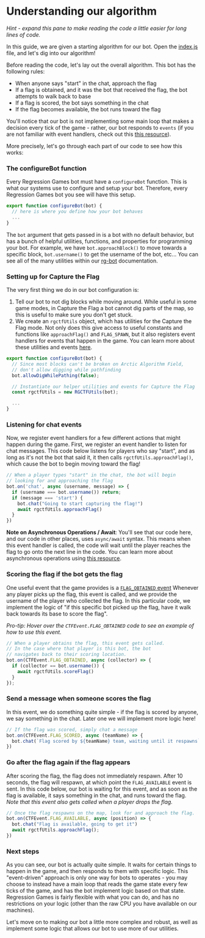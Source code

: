 # Understanding our algorithm

_Hint - expand this pane to make reading the code a little easier for long lines of code._

In this guide, we are given a starting algorithm for our bot. Open the [index.js](#index.js)
file, and let's dig into our algorithm!

Before reading the code, let's lay out the overall algorithm. This bot has the following rules:
* When anyone says "start" in the chat, approach the flag
* If a flag is obtained, and it was the bot that received the flag, the bot attempts to walk back to base
* If a flag is scored, the bot says something in the chat
* If the flag becomes available, the bot runs toward the flag

You'll notice that our bot is not implementing some main loop that makes a decision
every tick of the game - rather, our bot responds to `events` (if you are not familiar
with event handlers, check out this [this resource](https://developer.mozilla.org/en-US/docs/Learn/JavaScript/Building_blocks/Events)).

More precisely, let's go through each part of our code to see how this works:

### The configureBot function

Every Regression Games bot must have a `configureBot` function. This is what our systems
use to configure and setup your bot. Therefore, every Regression Games bot you see will
have this setup.

```javascript
export function configureBot(bot) {
  // here is where you define how your bot behaves
  ...
}
```

The `bot` argument that gets passed in is a bot with no default behavior, but has
a bunch of helpful utilities, functions, and properties for programming your bot.
For example, we have `bot.approachBlock()` to move towards a specific block,
`bot.username()` to get the username of the bot, etc... You can see all of the
many utilities within our [rg-bot](https://play.regression.gg/documentation/rg-bot)
documentation.

### Setting up for Capture the Flag

The very first thing we do in our bot configuration is:
1. Tell our bot to not dig blocks while moving around. While useful in some game modes,
   in Capture the Flag a bot cannot dig parts of the map, so this is useful to make sure
   you don't get stuck.
2. We create an `rgctfUtils` object, which has utilities for the Capture the Flag mode.
   Not only does this give access to useful constants and functions like `approachFlag()`
   and `FLAG_SPAWN`, but it also registers event handlers for events that happen in the game.
   You can learn more about these utilities and events [here](https://github.com/Regression-Games/rg-ctf-utils/blob/main/src/rg-ctf-utils.ts).

```javascript
export function configureBot(bot) {
  // Since most blocks can't be broken on Arctic Algorithm Field,
  // don't allow digging while pathfinding
  bot.allowDigWhilePathing(false);

  // Instantiate our helper utilities and events for Capture the Flag
  const rgctfUtils = new RGCTFUtils(bot);

  ...
}
```

### Listening for chat events

Now, we register event handlers for a few different actions that might happen during the game.
First, we register an event handler to listen for chat messages. This code below listens
for players who say "start", and as long as it's not the bot that said it, it then calls
`rgctfUtils.approachFlag()`, which cause the bot to begin moving toward the flag!

```javascript
// When a player types "start" in the chat, the bot will begin
// looking for and approaching the flag
bot.on('chat', async (username, message) => {
  if (username === bot.username()) return;
  if (message === 'start') {
    bot.chat("Going to start capturing the flag!")
    await rgctfUtils.approachFlag()
  }
})
```

**Note on Asynchronous Operations / Await**: You'll see that our code here, and our code
in other places, uses `async/await` syntax. This means when this event handler is called,
the code will wait until the player reaches the flag to go onto the next line in the code.
You can learn more about asynchronous operations using 
[this resource](https://javascript.info/async-await).

### Scoring the flag if the bot gets the flag

One useful event that the game provides is a [`FLAG_OBTAINED` event](https://github.com/Regression-Games/rg-ctf-utils/blob/main/src/rg-ctf-utils.ts#L15-L31)
Whenever any player picks up the flag, this event is called, and we provide the username of the
player who collected the flag. In this particular code, we implement the logic of "if this specific
bot picked up the flag, have it walk back towards its base to score the flag".

_Pro-tip: Hover over the `CTFEvent.FLAG_OBTAINED` code to see an example of how to use this event._

```javascript
// When a player obtains the flag, this event gets called.
// In the case where that player is this bot, the bot
// navigates back to their scoring location.
bot.on(CTFEvent.FLAG_OBTAINED, async (collector) => {
  if (collector == bot.username()) {
    await rgctfUtils.scoreFlag()
  }
});
```

### Send a message when someone scores the flag

In this event, we do something quite simple - if the flag is scored by anyone, we say
something in the chat. Later one we will implement more logic here!

```javascript
// If the flag was scored, simply chat a message
bot.on(CTFEvent.FLAG_SCORED, async (teamName) => {
  bot.chat(`Flag scored by ${teamName} team, waiting until it respawns`)
})
```

### Go after the flag again if the flag appears

After scoring the flag, the flag does not immediately respawn. After 10 seconds, the
flag will respawn, at which point the `FLAG_AVAILABLE` event is sent. In this code
below, our bot is waiting for this event, and as soon as the flag is available, it
says something in the chat, and runs toward the flag. _Note that this event also
gets called when a player drops the flag._

```javascript
// Once the flag respawns on the map, look for and approach the flag.
bot.on(CTFEvent.FLAG_AVAILABLE, async (position) => {
  bot.chat("Flag is available, going to get it")
  await rgctfUtils.approachFlag();
})
```

### Next steps

As you can see, our bot is actually quite simple. It waits for certain things to happen in
the game, and then responds to them with specific logic. This "event-driven" approach is
only one way for bots to operates - you may choose to instead have a main loop that reads
the game state every few ticks of the game, and has the bot implement logic based on that state.
Regression Games is fairly flexible with what you can do, and has no restrictions on your logic
(other than the raw CPU you have available on our machines).

Let's move on to making our bot a little more complex and robust, as well as implement some
logic that allows our bot to use more of our utilities.